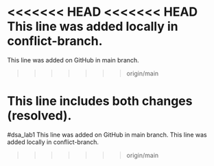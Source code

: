<<<<<<< HEAD
<<<<<<< HEAD
This line was added locally in conflict-branch.
=======
This line was added on GitHub in main branch.
>>>>>>> origin/main

This line includes both changes (resolved).
=======
#dsa_lab1
This line was added on GitHub in main branch.
This line was added locally in conflict-branch.
>>>>>>> origin/main

